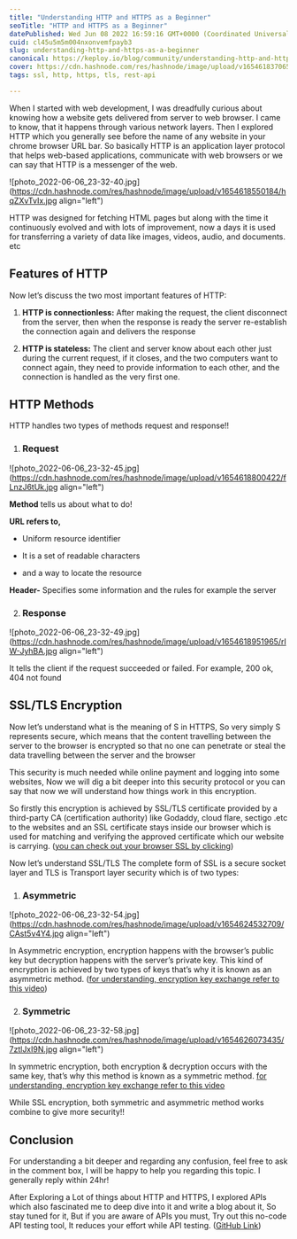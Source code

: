 ```yaml
---
title: "Understanding HTTP and HTTPS as a Beginner"
seoTitle: "HTTP and HTTPS as a Beginner"
datePublished: Wed Jun 08 2022 16:59:16 GMT+0000 (Coordinated Universal Time)
cuid: cl45u5m5m004nxonvemfpayb3
slug: understanding-http-and-https-as-a-beginner
canonical: https://keploy.io/blog/community/understanding-http-and-https-as-a-beginner
cover: https://cdn.hashnode.com/res/hashnode/image/upload/v1654618370657/F6BhWsD91.png
tags: ssl, http, https, tls, rest-api

---
```


When I started with web development, I was dreadfully curious about knowing how a website gets delivered from server to web browser. I came to know, that it happens through various network layers. Then I explored HTTP which you generally see before the name of any website in your chrome browser URL bar. So basically HTTP is an application layer protocol that helps web-based applications, communicate with web browsers or we can say that HTTP is a messenger of the web.

![photo_2022-06-06_23-32-40.jpg](https://cdn.hashnode.com/res/hashnode/image/upload/v1654618550184/hqZXvTvIx.jpg align="left")

HTTP was designed for fetching HTML pages but along with the time it continuously evolved and with lots of improvement, now a days it is used for transferring a variety of data like images, videos, audio, and documents. etc

## Features of HTTP

Now let’s discuss the two most important features of HTTP:

1. **HTTP is connectionless:** After making the request, the client disconnect from the server, then when the response is ready the server re-establish the connection again and delivers the response
    
2. **HTTP is stateless:** The client and server know about each other just during the current request, if it closes, and the two computers want to connect again, they need to provide information to each other, and the connection is handled as the very first one.
    

## HTTP Methods

HTTP handles two types of methods request and response!!

1. ### Request
    

![photo_2022-06-06_23-32-45.jpg](https://cdn.hashnode.com/res/hashnode/image/upload/v1654618800422/fLnzJ6tUk.jpg align="left")

**Method** tells us about what to do!

**URL refers to,**

* Uniform resource identifier
    
* It is a set of readable characters
    
* and a way to locate the resource
    

**Header-** Specifies some information and the rules for example the server

2. ### Response
    

![photo_2022-06-06_23-32-49.jpg](https://cdn.hashnode.com/res/hashnode/image/upload/v1654618951965/rIW-JyhBA.jpg align="left")

It tells the client if the request succeeded or failed. For example, 200 ok, 404 not found

## SSL/TLS Encryption

Now let’s understand what is the meaning of S in HTTPS, So very simply S represents secure, which means that the content travelling between the server to the browser is encrypted so that no one can penetrate or steal the data travelling between the server and the browser

This security is much needed while online payment and logging into some websites, Now we will dig a bit deeper into this security protocol or you can say that now we will understand how things work in this encryption.

So firstly this encryption is achieved by SSL/TLS certificate provided by a third-party CA (certification authority) like Godaddy, cloud flare, sectigo .etc to the websites and an SSL certificate stays inside our browser which is used for matching and verifying the approved certificate which our website is carrying. ([you can check out your browser SSL by clicking](https://clienttest.ssllabs.com:8443/ssltest/viewMyClient.html))

Now let’s understand SSL/TLS The complete form of SSL is a secure socket layer and TLS is Transport layer security which is of two types:

1. ### Asymmetric
    

![photo_2022-06-06_23-32-54.jpg](https://cdn.hashnode.com/res/hashnode/image/upload/v1654624532709/CAst5v4Y4.jpg align="left")

In Asymmetric encryption, encryption happens with the browser’s public key but decryption happens with the server’s private key. This kind of encryption is achieved by two types of keys that’s why it is known as an asymmetric method. ([for understanding, encryption key exchange refer to this video](https://youtu.be/T4Df5_cojAs))

2. ### Symmetric
    

![photo_2022-06-06_23-32-58.jpg](https://cdn.hashnode.com/res/hashnode/image/upload/v1654626073435/7ztlJxI9N.jpg align="left")

In symmetric encryption, both encryption & decryption occurs with the same key, that’s why this method is known as a symmetric method. [for understanding, encryption key exchange refer to this video](https://youtu.be/T4Df5_cojAs)

While SSL encryption, both symmetric and asymmetric method works combine to give more security!!

## Conclusion

For understanding a bit deeper and regarding any confusion, feel free to ask in the comment box, I will be happy to help you regarding this topic. I generally reply within 24hr!

After Exploring a Lot of things about HTTP and HTTPS, I explored APIs which also fascinated me to deep dive into it and write a blog about it, So stay tuned for it, But if you are aware of APIs you must, Try out this no-code API testing tool, It reduces your effort while API testing. ([GitHub Link](https://github.com/keploy/keploy))